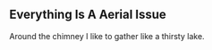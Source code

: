 Everything Is A Aerial Issue
----------------------------
Around the chimney I like to gather like a thirsty lake.  
